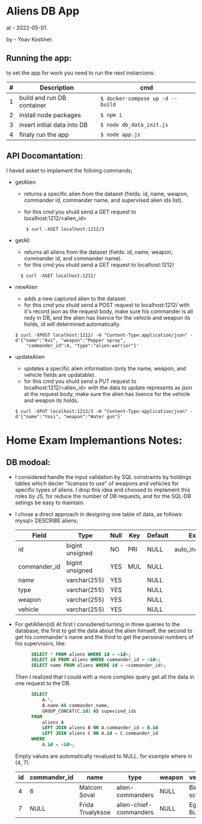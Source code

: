 Aliens DB App
=============
at - 2022-05-01.

by - Yoav Kostiner.

Running the app:
----------------
to set the app for work you need to run the next instarcions:

| # |      Description             |                  cmd                    |
|---|------------------------------|-----------------------------------------|
| 1 | build and run DB container   | ``` $ docker-compose up -d --build ```  |
| 2 | install node packages        | ``` $ npm i                        ```  |
| 3 | insert initial data into DB  | ``` $ node db_data_init.js         ```  |
| 4 | finaly run the app           | ``` $ node app.js                  ```  |


API Docomantation:
------------------
I haved asket to implament the folloing commands;

* getAlien 
    - returns a specific alien from the dataset 
     (fields: id, name, weapon, commander id, commander name, and
      supervised alien ids list).

    - for this cmd you shuld send a GET request to localhost:1212/<alien_id>

    ```
        $ curl -XGET localhost:1212/3
    ```
     
* getAll
    - returns all aliens from the dataset
           (fields: id, name, weapon, commander id, and commander name).
    - for this cmd you shuld send a GET request to localhost:1212/

    ```
      $ curl -XGET localhost:1212/
    ```

* newAlien 
    - adds a new captured alien to the dataset.
    - for this cmd you shuld send a POST request to localhost:1212/ with it's record json 
      as the request body, make sure his commander is all redy in DB, and the alien has 
      lisence for the vehicle and weapon its holds, id will determined automatically.
    
    ```
    $ curl -XPOST localhost:1212/ -H "Content-Type:application/json" -d'{"name":"Avi", "weapon":"Pepper spray",
        "commander_id":4, "type":"alien-warrior"}'
    ```
 
* updateAlien
    - updates a specific alien information (only the name, weapon, and vehicle fields are updatable).              
    - for this cmd you shuld send a PUT request to localhost:1212/<alien_id> with the data to update 
      represents as json at the request body, make sure the alien has lisence for the vehicle and weapon its holds.
                
   ```
   $ curl -XPUT localhost:1212/3 -H "Content-Type:application/json" -d'{"name":"Yosi", "weapon":"Water gun"}'
   ```


Home Exam Implemantions Notes:
==============================

DB modoal:
----------
* I considered handle the input validation by SQL constraints by holdings tables which
  decler "licenses to use"  of weapons and vehicles for specific types of aliens. I drop
  this idea and choosed to implament this roles by JS, for reduce the number of DB 
  requests, and for the SQL-DB setings be easy to maintain.

* I chose a direct approach in designing one table of data, as follows:
    mysql> DESCRIBE aliens;

    | Field        | Type            | Null | Key | Default | Extra          |
    |--------------|-----------------|------|-----|---------|----------------|
    | id           | bigint unsigned | NO   | PRI | NULL    | auto_increment |
    | commander_id | bigint unsigned | YES  | MUL | NULL    |                |
    | name         | varchar(255)    | YES  |     | NULL    |                |
    | type         | varchar(255)    | YES  |     | NULL    |                |
    | weapon       | varchar(255)    | YES  |     | NULL    |                |
    | vehicle      | varchar(255)    | YES  |     | NULL    |                |
    
* For getAllien(id) At first I considered turning in three queries to the database, the first to 
  get the data about the alien himself, the second to get his commander's name and the third to 
  get the personal numbers of his supervisors, like:

  ```SQL
        SELECT * FROM aliens WHERE id = <id>;
        SELECT id FROM aliens WHERE commander_id = <id>;
        SELECT name FROM aliens WHERE id = <commander_id>;
    ```
    
  Then I realized that I could with a more complex query get all the data in one request to the DB.

  ```SQL
        SELECT
            A.*,
            B.name AS commander_name,
            GROUP_CONCAT(C.id) AS supevised_ids
        FROM
            aliens A
            LEFT JOIN aliens B ON A.commander_id = B.id
            LEFT JOIN aliens C ON A.id = C.commander_id
        WHERE 
            A.id = <id>;
    ```

    Empty values are automatically revalued to NULL.
    for example where <id> in (4, 7):

    | id | commander_id | name             | type                   | weapon | vehicle      | commander_name | supevised_ids |
    |----|--------------|------------------|------------------------|--------|--------------|----------------|---------------|
    |  4 |            6 | Malcom Soval     | alien-commanders       | NULL   | Bird scooter | Rinya Galen    | 1,2           |
    |  7 |         NULL | Frida Trualyksoe | alien-chief-commanders | NULL   | Egged Bus    | NULL           | NULL          |
    

